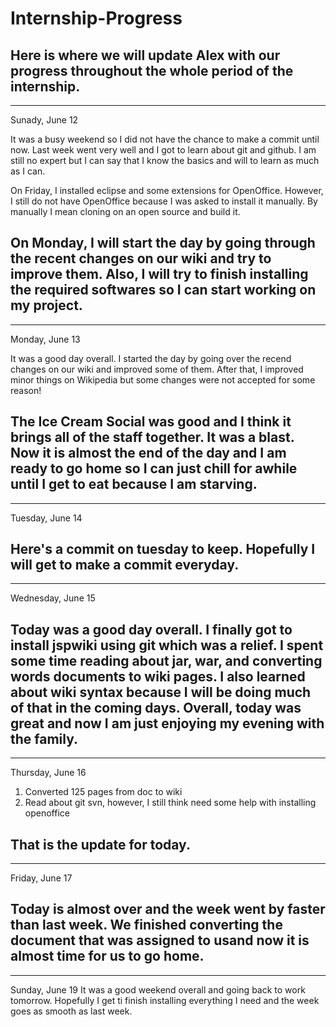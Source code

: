 # Internship-Progress
Here is where we will update Alex with our progress throughout the whole period of the internship.
--------------
--------------

Sunady, June 12

It was a busy weekend so I did not have the chance to make a commit until now. Last week went very well and I got to learn about git and github. I am still no expert but I can say that I know the basics and will to learn as much as I can.

On Friday, I installed eclipse and some extensions for OpenOffice. However, I still do not have OpenOffice because I was asked to install it manually. By manually I mean cloning on an open source and build it.

On Monday, I will start the day by going through the recent changes on our wiki and try to improve them. Also, I will try to finish installing the required softwares so I can start working on my project.
-------------
-------------

Monday, June 13

It was a good day overall. I started the day by going over the recend changes on our wiki and improved some of them. After that, I improved minor things on Wikipedia but some changes were not accepted for some reason!

The Ice Cream Social was good and I think it brings all of the staff together. It was a blast. Now it is almost the end of the day and I am ready to go home so I can just chill for awhile until I get to eat because I am starving.
------------
------------
Tuesday, June 14

Here's a commit on tuesday to keep. Hopefully I will get to make a commit everyday.
------------
------------
Wednesday, June 15

Today was a good day overall. I finally got to install jspwiki using git which was a relief. I spent some time reading about jar, war, and converting words documents to wiki pages. I also learned about wiki syntax because I will be doing much of that in the coming days. Overall, today was great and now I am just enjoying my evening with the family.
-----------
-----------
Thursday, June 16

1. Converted 125 pages from doc to wiki 
2. Read about git svn, however, I still think need some help with installing openoffice

That is the update for today.
----------
----------
Friday, June 17

Today is almost over and the week went by faster than last week. We finished converting the document that was assigned to usand now it is almost time for us to go home.
------------
------------
Sunday, June 19
It was a good weekend overall and going back to work tomorrow. Hopefully I get ti finish installing everything I need and the week goes as smooth as last week.

